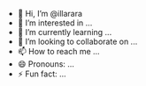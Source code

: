 - 👋 Hi, I’m @illarara
- 👀 I’m interested in ...
- 🌱 I’m currently learning ...
- 💞️ I’m looking to collaborate on ...
- 📫 How to reach me ...
- 😄 Pronouns: ...
- ⚡ Fun fact: ...

<!---
illarara/illarara is a ✨ special ✨ repository because its `README.md` (this file) appears on your GitHub profile.
You can click the Preview link to take a look at your changes.
--->
